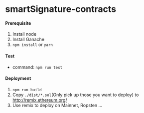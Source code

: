 # smartSignature-contracts



#### Prerequisite

1. Install node
1. Install Ganache
1. `npm install` or `yarn`

#### Test

* command: `npm run test`


#### Deployment

1. `npm run build`
1. Copy `./dist/*.sol`(Only pick up those you want to deploy) to http://remix.ethereum.org/
1. Use remix to deploy on Mainnet, Ropsten ...

